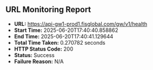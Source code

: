 ## URL Monitoring Report

- **URL:** https://api-gw1-prod1.fisglobal.com/gw/v1/health
- **Start Time:** 2025-06-20T17:40:40.858862
- **End Time:** 2025-06-20T17:40:41.129644
- **Total Time Taken:** 0.270782 seconds
- **HTTP Status Code:** 200
- **Status:** Success
- **Failure Reason:** N/A
